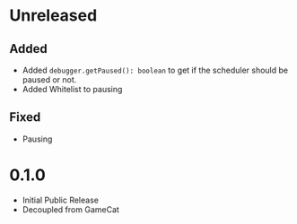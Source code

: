 # Unreleased

## Added
- Added `debugger.getPaused(): boolean` to get if the scheduler should be paused or not.
- Added Whitelist to pausing

## Fixed
- Pausing

# 0.1.0

- Initial Public Release
- Decoupled from GameCat